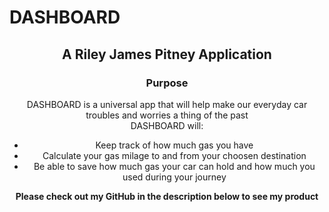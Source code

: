 # DASHBOARD
## <center> A Riley James Pitney Application <center/>
### <center> Purpose <center/>
<center> DASHBOARD is a universal app that will help make our everyday car troubles and worries a thing of the past<center/>
DASHBOARD will:
<ul>
  <li> Keep track of how much gas you have</li>
  <li> Calculate your gas milage to and from your choosen destination</li>
  <li> Be able to save how much gas your car can hold and how much you used during your journey</li>
</ul>

**Please check out my GitHub in the description below to see my product**
